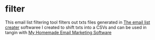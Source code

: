 # filter
This email list filtering tool filters out txts files generated in [The email list creater](https://github.com/charlieporth1/yellow-page_scraper) softwaree I created to shift txts into a CSVs and can be used in tangin with [My Homemade Email Marketing Software](https://github.com/charlieporth1/home-made-email-marketing-software)


